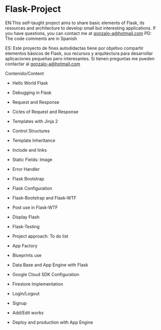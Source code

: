 # Flask-Project

EN:This self-taught project aims to share basic elements of Flask, its resources and architecture to develop small but interesting applications.
If you have questions, you can contact me at gonzalo-a@hotmail.com
PD: The code comments are in Spanish

ES: Este proyecto de fines autodidactas tiene por objetivo compartir elementos básicos de Flask, sus recursos y arquitectura para desarrollar aplicaciones pequeñas pero interesantes. Si tienen preguntas me pueden contactar al gonzalo-a@hotmail.com

Contenido/Content
  - Hello World Flask
  - Debugging in Flask
  - Request and Response
  - Cicles of Request and Response
  
  - Templates with Jinja 2
  - Control Structures
  - Template Inheritance
  - Include and links
  - Static Fields: Image
  - Error Handler
  
  - Flask Bootstrap
  - Flask Configuration
  - Flask-Bootstrap and Flask-WTF
  - Post use in Flask-WTF
  - Display Flash
  - Flask-Testing
  
  - Project approach: To do list
  - App Factory
  - Blueprints use
  - Data Base and App Engine with Flask
  - Google Cloud SDK Configuration
  - Firestore Implementation
  - Login/Logout
  - Signup
  - Add/Edit works
  - Deploy and production with App Engine
